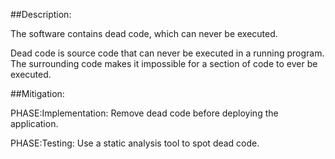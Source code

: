 ##Description:

The software contains dead code, which can never be executed.

Dead code is source code that can never be executed in a running program. The surrounding code makes it impossible for a section of code to ever be executed.

##Mitigation:


PHASE:Implementation:
Remove dead code before deploying the application.

PHASE:Testing:
Use a static analysis tool to spot dead code.

